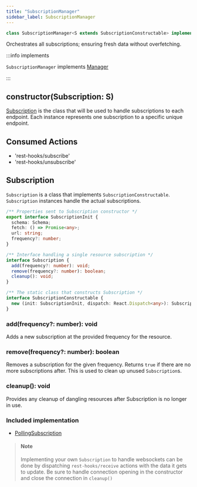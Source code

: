 ```yaml
---
title: "SubscriptionManager"
sidebar_label: SubscriptionManager
---
```


```typescript
class SubscriptionManager<S extends SubscriptionConstructable> implements Manager
```

Orchestrates all subscriptions; ensuring fresh data without overfetching.

:::info implements

`SubscriptionManager` implements [Manager](./Manager.md)

:::

## constructor(Subscription: S)

[Subscription](#subscription) is the class that will be used to handle subscriptions to each endpoint.
Each instance represents one subscription to a specific unique endpoint.

## Consumed Actions

- 'rest-hooks/subscribe'
- 'rest-hooks/unsubscribe'

## Subscription

`Subscription` is a class that implements `SubscriptionConstructable`. `Subscription` instances
handle the actual subscriptions.

```typescript
/** Properties sent to Subscription constructor */
export interface SubscriptionInit {
  schema: Schema;
  fetch: () => Promise<any>;
  url: string;
  frequency?: number;
}

/** Interface handling a single resource subscription */
interface Subscription {
  add(frequency?: number): void;
  remove(frequency?: number): boolean;
  cleanup(): void;
}

/** The static class that constructs Subscription */
interface SubscriptionConstructable {
  new (init: SubscriptionInit, dispatch: React.Dispatch<any>): Subscription;
}
```

### add(frequency?: number): void

Adds a new subscription at the provided frequency for the resource.

### remove(frequency?: number): boolean

Removes a subscription for the given frequency. Returns `true` if there are no
more subscriptions after. This is used to clean up unused `Subscription`s.

### cleanup(): void

Provides any cleanup of dangling resources after Subscription is no longer in use.

### Included implementation

* [PollingSubscription](./PollingSubscription)

> #### Note
>
> Implementing your own `Subscription` to handle websockets can be done by
> dispatching `rest-hooks/receive` actions with the data it gets to update.
> Be sure to handle connection opening in the constructor and close the connection
> in `cleanup()`
